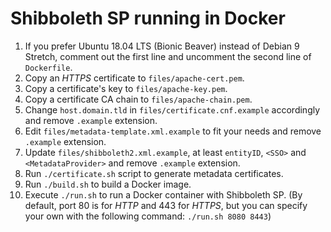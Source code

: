 # Shibboleth SP running in Docker

1. If you prefer Ubuntu 18.04 LTS (Bionic Beaver) instead of Debian 9 Stretch, comment out the first line and uncomment the second line of `Dockerfile`.
2. Copy an _HTTPS_ certificate to `files/apache-cert.pem`.
3. Copy a certificate's key to `files/apache-key.pem`.
4. Copy a certificate CA chain to `files/apache-chain.pem`.
5. Change `host.domain.tld` in `files/certificate.cnf.example` accordingly and remove `.example` extension.
6. Edit `files/metadata-template.xml.example` to fit your needs and remove `.example` extension.
7. Update `files/shibboleth2.xml.example`, at least `entityID`, `<SSO>` and `<MetadataProvider>` and remove `.example` extension.
8. Run `./certificate.sh` script to generate metadata certificates.
9. Run `./build.sh` to build a Docker image.
10. Execute `./run.sh` to run a Docker container with Shibboleth SP. (By default, port 80 is for _HTTP_ and 443 for _HTTPS_, but you can specify your own with the following command: `./run.sh 8080 8443`)

